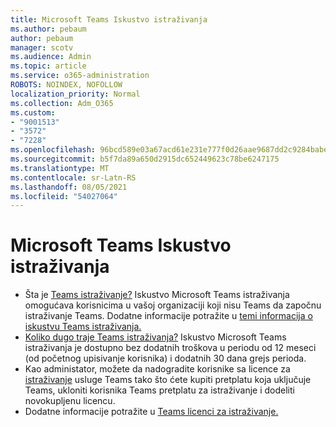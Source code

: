 ```yaml
---
title: Microsoft Teams Iskustvo istraživanja
ms.author: pebaum
author: pebaum
manager: scotv
ms.audience: Admin
ms.topic: article
ms.service: o365-administration
ROBOTS: NOINDEX, NOFOLLOW
localization_priority: Normal
ms.collection: Adm_O365
ms.custom:
- "9001513"
- "3572"
- "7228"
ms.openlocfilehash: 96bcd589e03a67acd61e231e777f0d26aae9687dd2c9284babe3e2669343ca5e
ms.sourcegitcommit: b5f7da89a650d2915dc652449623c78be6247175
ms.translationtype: MT
ms.contentlocale: sr-Latn-RS
ms.lasthandoff: 08/05/2021
ms.locfileid: "54027064"
---
```

# <a name="microsoft-teams-exploratory-experience"></a>Microsoft Teams Iskustvo istraživanja

- Šta je [Teams istraživanje?](https://docs.microsoft.com/microsoftteams/teams-exploratory) Iskustvo Microsoft Teams istraživanja omogućava korisnicima u vašoj organizaciji koji nisu Teams da započnu istraživanje Teams. Dodatne informacije potražite u [temi informacija o iskustvu Teams istraživanja.](https://docs.microsoft.com/microsoftteams/teams-exploratory#whats-in-the-teams-exploratory-experience)
- [Koliko dugo traje Teams istraživanja?](https://docs.microsoft.com/microsoftteams/teams-exploratory#how-long-does-the-teams-exploratory-experience-last) Iskustvo Microsoft Teams istraživanja je dostupno bez dodatnih troškova u periodu od 12 meseci (od početnog upisivanje korisnika) i dodatnih 30 dana grejs perioda.
- Kao administator, možete da nadogradite korisnike sa licence za [istraživanje](https://docs.microsoft.com/microsoftteams/teams-exploratory#upgrade-users-from-the-teams-exploratory-license) usluge Teams tako što ćete kupiti pretplatu koja uključuje Teams, ukloniti korisnika Teams pretplatu za istraživanje i dodeliti novokupljenu licencu.
- Dodatne informacije potražite u [Teams licenci za istraživanje.](https://docs.microsoft.com/microsoftteams/teams-exploratory)
